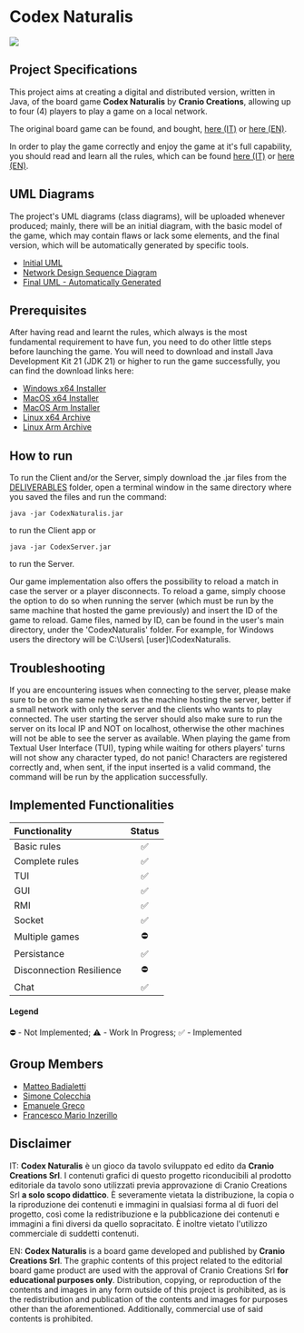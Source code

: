 # Codex Naturalis

<div>
  <img src="https://studiobombyx.com/assets/Slider-Codex-2-1920x1080.jpg"/>
</div>

## Project Specifications
This project aims at creating a digital  and distributed version, written in Java, of the board game **Codex Naturalis** by **Cranio Creations**, allowing up to four (4) players to play a game on a local network. 

The original board game can be found, and bought, [here (IT)](https://www.craniocreations.it/prodotto/codex-naturalis) or [here (EN)](https://studiobombyx.com/en/produit/codex-naturalis-precommande/).

In order to play the game correctly and enjoy the game at it's full capability, you should read and learn all the rules, which can be found [here (IT)](https://www.craniocreations.it/storage/media/product_downloads/126/1516/CODEX_ITA_Rules_compressed.pdf) or [here (EN)](https://cdn.1j1ju.com/medias/a7/d7/66-codex-naturalis-rulebook.pdf).

## UML Diagrams
The project's UML diagrams (class diagrams), will be uploaded whenever produced; mainly, there will be an initial diagram, with the basic model of the game, which may contain flaws or lack some elements, and the final version, which will be automatically generated by specific tools.

- [Initial UML](https://github.com/Colsim01/IS24-AM43/blob/ade1bfade113dbd5727cdc3434856cc7a0cbf89d/DELIVERABLES/UML%20-%20am43.pdf)
- [Network Design Sequence Diagram](https://github.com/Colsim01/IS24-AM43/blob/39ede602c3a821117265a762b2d45ba5a4ef440a/DELIVERABLES/COMMUNICATION%20DESIGN/COMMUNICATION%20DESIGN%20-%20AM43.pdf)
- [Final UML - Automatically Generated](https://github.com/emanuelegreco29/PoliMi-Software-Engineering-Project---AY-23-24/blob/82a82d3b650a41fe272eff3c7bbcbe53ec98e7a0/DELIVERABLES/UML%20diagrams/FINAL%20High-level%20view.png)

## Prerequisites
After having read and learnt the rules, which always is the most fundamental requirement to have fun, you need to do other little steps before launching the game. You will need to download and install Java Development Kit 21 (JDK 21) or higher to run the game successfully, you can find the download links here:

- [Windows x64 Installer](https://download.oracle.com/java/21/archive/jdk-21.0.2_windows-x64_bin.exe)
- [MacOS x64 Installer](https://download.oracle.com/java/21/archive/jdk-21.0.2_macos-x64_bin.dmg)
- [MacOS Arm Installer](https://download.oracle.com/java/21/archive/jdk-21.0.2_macos-aarch64_bin.dmg)
- [Linux x64 Archive](https://download.oracle.com/java/21/archive/jdk-21.0.2_linux-x64_bin.tar.gz)
- [Linux Arm Archive](https://download.oracle.com/java/21/archive/jdk-21.0.2_linux-aarch64_bin.tar.gz)

## How to run
To run the Client and/or the Server, simply download the .jar files from the [DELIVERABLES](https://github.com/Colsim01/IS24-AM43/tree/71467f1f7594271a0717c02658189e40e9a77a6d/DELIVERABLES) folder, open a terminal window in the same directory where you saved the files and run the command:
```
java -jar CodexNaturalis.jar
```
to run the Client app or
```
java -jar CodexServer.jar
```
to run the Server.

Our game implementation also offers the possibility to reload a match in case the server or a player disconnects. To reload a game, simply choose the option to do so when running the server (which must be run by the same machine that hosted the game previously) and insert the ID of the game to reload. Game files, named by ID, can be found in the user's main directory, under the 'CodexNaturalis' folder. For example, for Windows users the directory will be C:\Users\ [user]\CodexNaturalis.

## Troubleshooting
If you are encountering issues when connecting to the server, please make sure to be on the same network as the machine hosting the server, better if a small network with only the server and the clients who wants to play connected. The user starting the server should also make sure to run the server on its local IP and NOT on localhost, otherwise the other machines will not be able to see the server as available. When playing the game from Textual User Interface (TUI), typing while waiting for others players' turns will not show any character typed, do not panic! Characters are registered correctly and, when sent, if the input inserted is a valid command, the command will be run by the application successfully.


## Implemented Functionalities
| Functionality | Status |
|:-----------------------|:------------------------------------:|
| Basic rules | ✅ |
| Complete rules | ✅ |
| TUI | ✅ |
| GUI | ✅ |
| RMI | ✅ |
| Socket | ✅ |
| Multiple games | ⛔ |
| Persistance | ✅ |
| Disconnection Resilience | ⛔ |
| Chat | ✅ |

#### Legend
⛔ - Not Implemented; ⚠️ - Work In Progress; ✅ - Implemented

## Group Members
- [Matteo Badialetti](https://github.com/mbadialetti)
- [Simone Colecchia](https://github.com/Colsim01)
- [Emanuele Greco](https://github.com/emanuelegreco29)
- [Francesco Mario Inzerillo](https://github.com/francinzepolimi)

## Disclaimer
IT: **Codex Naturalis** è un gioco da tavolo sviluppato ed edito da **Cranio Creations Srl**. I contenuti grafici di questo progetto riconducibili al prodotto editoriale da tavolo sono utilizzati previa approvazione di Cranio Creations Srl **a solo scopo didattico**. È severamente vietata la distribuzione, la copia o la riproduzione dei contenuti e immagini in qualsiasi forma al di fuori del progetto, così come la redistribuzione e la pubblicazione dei contenuti e immagini a fini diversi da quello sopracitato. È inoltre vietato l'utilizzo commerciale di suddetti contenuti.

EN: **Codex Naturalis** is a board game developed and published by **Cranio Creations Srl**. The graphic contents of this project related to the editorial board game product are used with the approval of Cranio Creations Srl **for educational purposes only**. Distribution, copying, or reproduction of the contents and images in any form outside of this project is prohibited, as is the redistribution and publication of the contents and images for purposes other than the aforementioned. Additionally, commercial use of said contents is prohibited.
